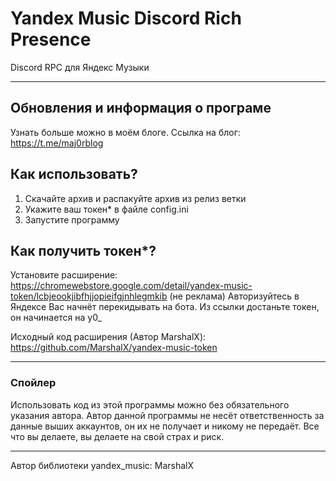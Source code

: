 # **Yandex Music Discord Rich Presence**
Discord RPC для Яндекс Музыки

-----

## Обновления и информация о програме
Узнать больше можно в моём блоге.
Ссылка на блог: https://t.me/maj0rblog

## Как использовать?
1. Скачайте архив и распакуйте архив из релиз ветки
2. Укажите ваш токен* в файле config.ini
3. Запустите программу

## Как получить токен*?
Установите расширение: https://chromewebstore.google.com/detail/yandex-music-token/lcbjeookjibfhjjopieifgjnhlegmkib (не реклама)
Авторизуйтесь в Яндексе
Вас начнёт перекидывать на бота. Из ссылки достаньте токен, он начинается на y0_

Исходный код расширения (Автор MarshalX): https://github.com/MarshalX/yandex-music-token

-----

### Спойлер
Использовать код из этой программы можно без обязательного указания автора.
Автор данной программы не несёт ответственность за данные выших аккаунтов, он их не получает и никому не передаёт.
Все что вы делаете, вы делаете на свой страх и риск.

-----
Автор библиотеки yandex_music: MarshalX

